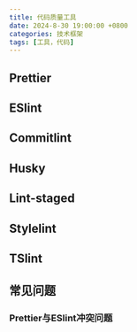 ```yaml
---
title: 代码质量工具
date: 2024-8-30 19:00:00 +0800
categories: 技术框架
tags: [工具，代码]
---
```


## Prettier

## ESlint

## Commitlint

## Husky

## Lint-staged

## Stylelint

## TSlint

## 常见问题
### Prettier与ESlint冲突问题

